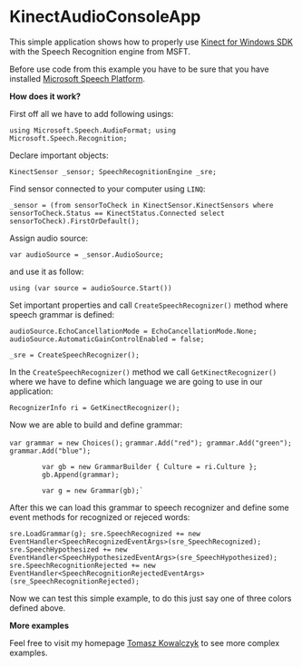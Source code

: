 KinectAudioConsoleApp
=====================

This simple application shows how to properly use [Kinect for Windows SDK](http://www.microsoft.com/en-us/kinectforwindows/ "Kinect for Windows SDK") with the Speech Recognition engine from MSFT.

Before use code from this example you have to be sure that you have installed [Microsoft Speech Platform](http://www.microsoft.com/en-us/download/details.aspx?id=27226 "Microsoft Speech Platform").

**How does it work?**

First off all we have to add following usings:

`using Microsoft.Speech.AudioFormat;
using Microsoft.Speech.Recognition;`

Declare important objects:

`KinectSensor _sensor;
            SpeechRecognitionEngine _sre;`

Find sensor connected to your computer using `LINQ`:

`_sensor = (from sensorToCheck in KinectSensor.KinectSensors
                       where sensorToCheck.Status == KinectStatus.Connected
                       select sensorToCheck).FirstOrDefault();`

Assign audio source:

`var audioSource = _sensor.AudioSource;`

and use it as follow:

`using (var source = audioSource.Start())`

Set important properties and call `CreateSpeechRecognizer()` method where speech grammar is defined:

`audioSource.EchoCancellationMode = EchoCancellationMode.None;`
`audioSource.AutomaticGainControlEnabled = false;`

`_sre = CreateSpeechRecognizer();`

In the `CreateSpeechRecognizer()` method we call `GetKinectRecognizer()` where we have to define which language we are going to use in our application:

`RecognizerInfo ri = GetKinectRecognizer();`

Now we are able to build and define grammar:

`var grammar = new Choices();`
            `grammar.Add("red");
            grammar.Add("green");
            grammar.Add("blue");`

            var gb = new GrammarBuilder { Culture = ri.Culture };
            gb.Append(grammar);

            var g = new Grammar(gb);`

After this we can load this grammar to speech recognizer and define some event methods for recognized or rejeced words:

`sre.LoadGrammar(g);
            sre.SpeechRecognized += new EventHandler<SpeechRecognizedEventArgs>(sre_SpeechRecognized);
            sre.SpeechHypothesized += new EventHandler<SpeechHypothesizedEventArgs>(sre_SpeechHypothesized);
            sre.SpeechRecognitionRejected += new EventHandler<SpeechRecognitionRejectedEventArgs>(sre_SpeechRecognitionRejected);`

Now we can test this simple example, to do this just say one of three colors defined above.

**More examples**

Feel free to visit my homepage [Tomasz Kowalczyk](http://tomek.kownet.info/ "Tomasz Kowalczyk") to see more complex examples.